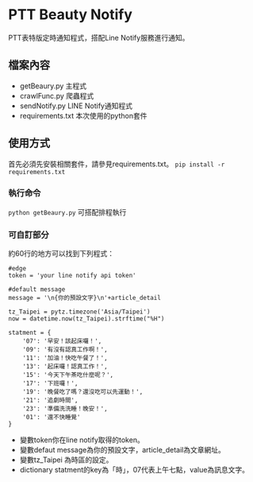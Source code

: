 # PTT Beauty Notify
PTT表特版定時通知程式，搭配Line Notify服務進行通知。

## 檔案內容
- getBeaury.py 主程式
- crawlFunc.py 爬蟲程式
- sendNotify.py LINE Notify通知程式
- requirements.txt 本次使用的python套件

## 使用方式
首先必須先安裝相關套件，請參見requirements.txt。
`pip install -r requirements.txt`

### 執行命令
`python getBeaury.py`
可搭配排程執行

### 可自訂部分
約60行的地方可以找到下列程式：

    #edge
    token = 'your line notify api token'

    #default message
    message = '\n{你的預設文字}\n'+article_detail

    tz_Taipei = pytz.timezone('Asia/Taipei') 
    now = datetime.now(tz_Taipei).strftime("%H")
    
    statment = {
        '07': '早安！該起床囉！',
        '09': '有沒有認真工作啊！',
        '11': '加油！快吃午餐了！',
        '13': '起床囉！認真工作！',
        '15': '今天下午茶吃什麼呢？',
        '17': '下班囉！',
        '19': '晚餐吃了嗎？還沒吃可以先運動！',
        '21': '追劇時間',
        '23': '準備洗洗睡！晚安！',
        '01': '還不快睡覺'
    }

- 變數token你在line notify取得的token。
- 變數defaut message為你的預設文字，article_detail為文章網址。
- 變數tz_Taipei 為時區的設定。
- dictionary statment的key為「時」，07代表上午七點，value為訊息文字。
